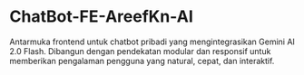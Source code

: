 # ChatBot-FE-AreefKn-AI

Antarmuka frontend untuk chatbot pribadi yang mengintegrasikan Gemini AI 2.0 Flash. Dibangun dengan pendekatan modular dan responsif untuk memberikan pengalaman pengguna yang natural, cepat, dan interaktif.
